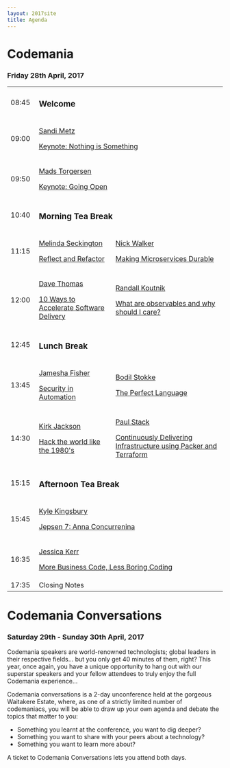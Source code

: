 ```yaml
---
layout: 2017site
title: Agenda
---
```


# Codemania

### Friday 28th April, 2017

<table class="agenda-table">
   <tbody>
    <tr>
      <td width="50px">08:45</td>
      <td colspan="2"><h3>Welcome</h3></td>
    </tr>
    <tr>
      <td>09:00</td>
      <td colspan="2">
        <a href="/agenda/sandi-metz.html">
        <p class="speaker">Sandi Metz</p>
        <p class="topic">Keynote: Nothing is Something</p>
        </a>
      </td>
    </tr>
    <tr>
      <td>09:50</td>
      <td colspan="2">
        <a href="/agenda/mads-torgersen.html">
        <p class="speaker">Mads Torgersen</p>
        <p class="topic">Keynote: Going Open</p>
        </a>
      </td>
    </tr>
    <tr>
      <td>10:40</td>
      <td colspan="2"><h3>Morning Tea Break</h3></td>
    </tr>
    <tr>
      <td>11:15</td>
      <td>
        <a href="/agenda/melinda-seckington.html">
        <p class="speaker">Melinda Seckington</p>
        <p class="topic">Reflect and Refactor</p>
        </a>
      </td>
      <td><a href="/agenda/nick-walker.html">
        <p class="speaker">Nick Walker</p>
        <p class="topic">Making Microservices Durable</p></a>
      </td>
    </tr>
    <tr>
      <td>12:00</td>
      <td>
        <a href="/agenda/dave-thomas.html">
        <p class="speaker">Dave Thomas</p>
        <p class="topic">10 Ways to Accelerate Software Delivery</p>
        </a>
      </td>
      <td>
        <a href="/agenda/randall-koutnik.html">
        <p class="speaker">Randall Koutnik</p>
        <p class="topic">What are observables and why should I care?</p>
        </a>
      </td>
    </tr>
    <tr>
      <td>12:45</td>
      <td colspan="2"><h3>Lunch Break</h3></td>
    </tr>
    <tr>
      <td>13:45</td>
      <td>
        <a href="/agenda/jamesha-fisher.html">
        <p class="speaker">Jamesha Fisher</p>
        <p class="topic">Security in Automation</p>
        </a>
      </td>
      <td>
        <a href="/agenda/bodil-stokke.html">
        <p class="speaker">Bodil Stokke</p>
        <p class="topic">The Perfect Language</p>
        </a>
      </td>
    </tr>
    <tr>
      <td>14:30</td>
      <td>
        <a href="/agenda/kirk-jackson.html">
        <p class="speaker">Kirk Jackson</p>
        <p class="topic">Hack the world like the 1980's</p>
        </a>
      </td>
      <td>
        <a href="/agenda/paul-stack.html">
        <p class="speaker">Paul Stack</p>
        <p class="topic">Continuously Delivering Infrastructure using Packer and Terraform</p>
        </a>
      </td>
    </tr>
    <tr>
      <td>15:15</td>
      <td colspan="2"><h3>Afternoon Tea Break</h3></td>
    </tr>
    <tr>
      <td>15:45</td>
      <td colspan="2">
        <a href="/agenda/kyle-kingsbury.html">
        <p class="speaker">Kyle Kingsbury</p>
        <p class="topic">Jepsen 7: Anna Concurrenina</p>
        </a>
      </td>
    </tr>
    <tr>
      <td>16:35</td>
      <td colspan="2">
        <a href="/agenda/jessica-kerr.html">
        <p class="speaker">Jessica Kerr</p>
        <p class="topic">More Business Code, Less Boring Coding</p>
        </a>
      </td>
    </tr>
    <tr>
      <td>17:35</td>
      <td colspan="2">Closing Notes</td>
    </tr>
  </tbody>
</table>

# Codemania Conversations

### Saturday 29th - Sunday 30th April, 2017

Codemania speakers are world-renowned technologists; global leaders in their respective fields... but you only get 40 minutes of them, right? This year, once again, you have a unique opportunity to hang out with our superstar speakers and your fellow attendees to truly enjoy the full Codemania experience...

Codemania conversations is a 2-day unconference held at the gorgeous Waitakere Estate, where, as one of a strictly limited number of codemaniacs, you will be able to draw up your own agenda and debate the topics that matter to you:

- Something you learnt at the conference, you want to dig deeper?
- Something you want to share with your peers about a technology?
- Something you want to learn more about?

A ticket to Codemania Conversations lets you attend both days.
